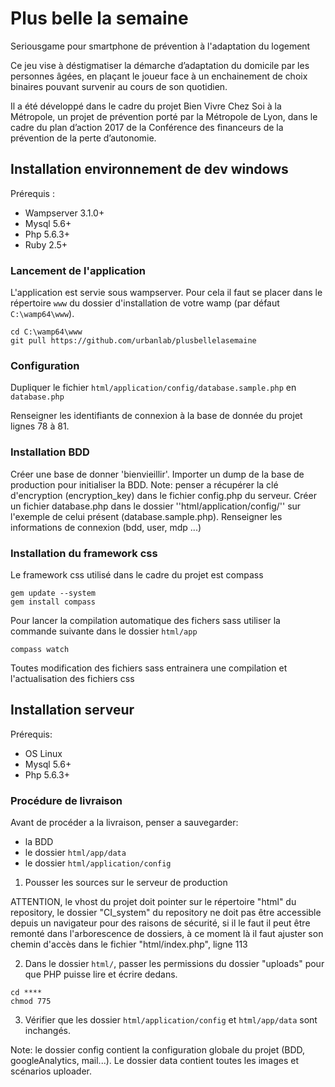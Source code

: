 # Plus belle la semaine
Seriousgame pour smartphone de prévention à l'adaptation du logement

Ce jeu vise à déstigmatiser la démarche d’adaptation du domicile par les personnes âgées, en plaçant le joueur face à un enchainement de choix binaires pouvant survenir au cours de son quotidien.

Il a été développé dans le cadre du projet Bien Vivre Chez Soi à la Métropole, un projet de prévention porté par la Métropole de Lyon, dans le cadre du plan d’action 2017 de la Conférence des financeurs de la prévention de la perte d’autonomie.

## Installation environnement de dev windows
Prérequis :
- Wampserver 3.1.0+
- Mysql 5.6+
- Php 5.6.3+
- Ruby 2.5+

### Lancement de l'application
L'application est servie sous wampserver. Pour cela il faut se placer dans le répertoire ``www`` du dossier d'installation de votre wamp (par défaut ``C:\wamp64\www``).

```
cd C:\wamp64\www
git pull https://github.com/urbanlab/plusbellelasemaine
```

### Configuration
Dupliquer le fichier ```html/application/config/database.sample.php``` en ```database.php```

Renseigner les identifiants de connexion à la base de donnée du projet lignes 78 à 81.

### Installation BDD
Créer une base de donner 'bienvieillir'. Importer un dump de la base de production pour initialiser la BDD.
Note: penser a récupérer la clé d'encryption (encryption_key) dans le fichier config.php du serveur.
Créer un fichier database.php dans le dossier ''html/application/config/'' sur l'exemple de celui présent (database.sample.php). Renseigner les informations de connexion (bdd, user, mdp ...)

### Installation du framework css
Le framework css utilisé dans le cadre du projet est compass
```
gem update --system
gem install compass
```
Pour lancer la compilation automatique des fichers sass utiliser la commande suivante dans le dossier ``html/app``
```
compass watch
```
Toutes modification des fichiers sass entrainera une compilation et l'actualisation des fichiers css

## Installation serveur

Prérequis:
- OS Linux
- Mysql 5.6+
- Php 5.6.3+

### Procédure de livraison
Avant de procéder a la livraison, penser a sauvegarder:
- la BDD
- le dossier ``html/app/data``
- le dossier ``html/application/config``

1) Pousser les sources sur le serveur de production

ATTENTION, le vhost du projet doit pointer sur le répertoire "html" du repository, le dossier "CI_system" du repository ne doit pas être accessible depuis un navigateur pour des raisons de sécurité, si il le faut il peut être remonté dans l'arborescence de dossiers, à ce moment là il faut ajuster son chemin d'accès dans le fichier "html/index.php", ligne 113

2) Dans le dossier ``html/``, passer les permissions du dossier "uploads" pour que PHP puisse lire et écrire dedans.
```
cd ****
chmod 775
```

3) Vérifier que les dossier ``html/application/config`` et ``html/app/data`` sont inchangés.

Note: le dossier config contient la configuration globale du projet (BDD, googleAnalytics, mail...). Le dossier data contient toutes les images et scénarios uploader.